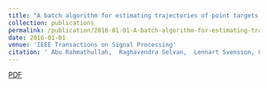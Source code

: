 ```yaml
---
title: "A batch algorithm for estimating trajectories of point targets using expectation maximization"
collection: publications
permalink: /publication/2016-01-01-A-batch-algorithm-for-estimating-trajectories-of-point-targets-using-expectation-maximization
date: 2016-01-01
venue: 'IEEE Transactions on Signal Processing'
citation: ' Abu Rahmathullah,  Raghavendra Selvan,  Lennart Svensson, &quot;A batch algorithm for estimating trajectories of point targets using expectation maximization.&quot; IEEE Transactions on Signal Processing, 2016.'
---
```

[PDF](https://core.ac.uk/download/pdf/70618427.pdf)
